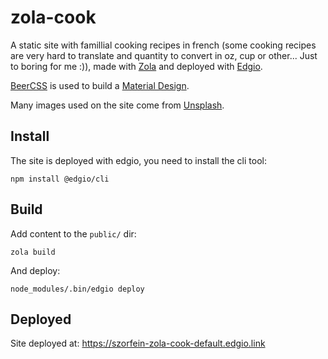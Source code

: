 # zola-cook
A static site with famillial cooking recipes in french (some cooking recipes are very hard to translate and quantity to convert in oz, cup or other... Just to boring for me :)), made with
[Zola](https://www.getzola.org/) and deployed with [Edgio](https://edgio.app/).

[BeerCSS](https://www.beercss.com/) is used to build a [Material Design](https://m3.material.io/).

Many images used on the site come from [Unsplash](https://unsplash.com).

## Install
The site is deployed with edgio, you need to install the cli tool:

    npm install @edgio/cli

## Build

Add content to the `public/` dir:

    zola build

And deploy:

    node_modules/.bin/edgio deploy

## Deployed

Site deployed at: https://szorfein-zola-cook-default.edgio.link
